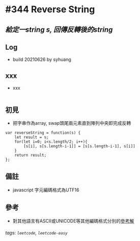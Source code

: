 # \#344 Reverse String
## *給定一string s, 回傳反轉後的string*
## Log
 - build 20210626 by syhuang

## xxx
 - xxx
```javascript=
```
## 初見
 - 把字串作為array, swap頭尾兩元素直到陣列中央即完成反轉
```javascript=
var reverseString = function(s) {
    let result = s;
    for(let i=0; i<s.length/2; i++){
        [s[i], s[s.length-i-1]] = [s[s.length-i-1], s[i]]
    }
    return result;
};
```
## 備註
- javascript 字元編碼格式為UTF16
## 參考
- 對其他語言有ASCII或UNICODE等其他編碼格式分別的[參考解](https://leetcode.com/problems/reverse-string/discuss/80937/JAVA-Simple-and-Clean-with-Explanations-6-Solutions)
###### tags: `leetcode`, `leetcode-easy`